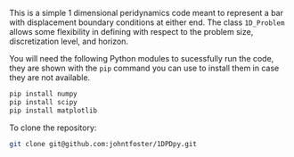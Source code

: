 This is a simple 1 dimensional peridynamics code meant to represent a bar with
displacement boundary conditions at either end.  The class `1D_Problem` allows
some flexibility in defining with respect to the problem size, discretization
level, and horizon.

You will need the following Python modules to sucessfully run the code, they are
shown with the `pip` command you can use to install them in case they are not
available.

````bash
pip install numpy
pip install scipy 
pip install matplotlib
````

To clone the repository:

````bash
git clone git@github.com:johntfoster/1DPDpy.git
````


